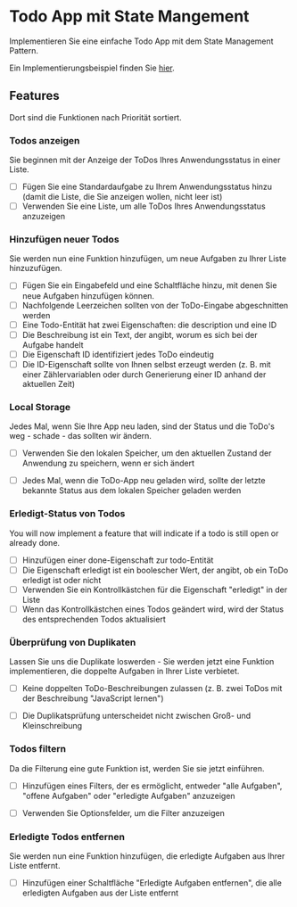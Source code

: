 # Todo App mit State Mangement

Implementieren Sie eine einfache Todo App mit dem State Management Pattern.

Ein Implementierungsbeispiel finden Sie [hier](https://bootcamp-todo-app.stackblitz.io/).

## Features

Dort sind die Funktionen nach Priorität sortiert.

### Todos anzeigen

Sie beginnen mit der Anzeige der ToDos Ihres Anwendungsstatus in einer Liste.

- [ ] Fügen Sie eine Standardaufgabe zu Ihrem Anwendungsstatus hinzu (damit die Liste, die Sie anzeigen wollen, nicht leer ist)
- [ ] Verwenden Sie eine Liste, um alle ToDos Ihres Anwendungsstatus anzuzeigen

### Hinzufügen neuer Todos

Sie werden nun eine Funktion hinzufügen, um neue Aufgaben zu Ihrer Liste hinzuzufügen.

- [ ] Fügen Sie ein Eingabefeld und eine Schaltfläche hinzu, mit denen Sie neue Aufgaben hinzufügen können.
- [ ] Nachfolgende Leerzeichen sollten von der ToDo-Eingabe abgeschnitten werden
- [ ] Eine Todo-Entität hat zwei Eigenschaften: die description und eine ID
- [ ] Die Beschreibung ist ein Text, der angibt, worum es sich bei der Aufgabe handelt
- [ ] Die Eigenschaft ID identifiziert jedes ToDo eindeutig
- [ ] Die ID-Eigenschaft sollte von Ihnen selbst erzeugt werden (z. B. mit einer Zählervariablen oder durch Generierung einer ID anhand der aktuellen Zeit)

### Local Storage

Jedes Mal, wenn Sie Ihre App neu laden, sind der Status und die ToDo's weg - schade - das sollten wir ändern.

- [ ] Verwenden Sie den lokalen Speicher, um den aktuellen Zustand der Anwendung zu speichern, wenn er sich ändert
- [ ] Jedes Mal, wenn die ToDo-App neu geladen wird, sollte der letzte bekannte Status aus dem lokalen Speicher geladen werden


### Erledigt-Status von Todos

You will now implement a feature that will indicate if a todo is still open or already done.

- [ ] Hinzufügen einer done-Eigenschaft zur todo-Entität
- [ ] Die Eigenschaft erledigt ist ein boolescher Wert, der angibt, ob ein ToDo erledigt ist oder nicht
- [ ] Verwenden Sie ein Kontrollkästchen für die Eigenschaft "erledigt" in der Liste
- [ ] Wenn das Kontrollkästchen eines Todos geändert wird, wird der Status des entsprechenden Todos aktualisiert

### Überprüfung von Duplikaten

Lassen Sie uns die Duplikate loswerden - Sie werden jetzt eine Funktion implementieren, die doppelte Aufgaben in Ihrer Liste verbietet.

- [ ] Keine doppelten ToDo-Beschreibungen zulassen (z. B. zwei ToDos mit der Beschreibung "JavaScript lernen")
- [ ] Die Duplikatsprüfung unterscheidet nicht zwischen Groß- und Kleinschreibung


### Todos filtern

Da die Filterung eine gute Funktion ist, werden Sie sie jetzt einführen.

- [ ] Hinzufügen eines Filters, der es ermöglicht, entweder "alle Aufgaben", "offene Aufgaben" oder "erledigte Aufgaben" anzuzeigen
- [ ] Verwenden Sie Optionsfelder, um die Filter anzuzeigen


### Erledigte Todos entfernen

Sie werden nun eine Funktion hinzufügen, die erledigte Aufgaben aus Ihrer Liste entfernt.

- [ ] Hinzufügen einer Schaltfläche "Erledigte Aufgaben entfernen", die alle erledigten Aufgaben aus der Liste entfernt